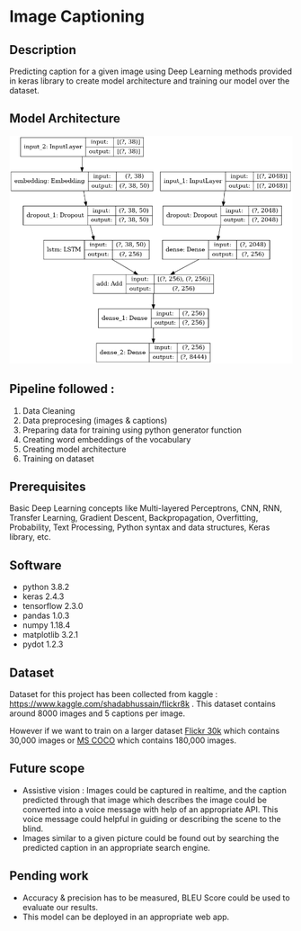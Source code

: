 # Image Captioning

## Description
Predicting caption for a given image using Deep Learning methods provided in keras library to create model architecture and training our model over the dataset.

## Model Architecture

![alt text](https://github.com/Msq-9/image-captioning/blob/master/model/image_caption_model.png?raw=true)

## Pipeline followed :
1. Data Cleaning
2. Data preprocesing (images & captions)
3. Preparing data for training using python generator function
4. Creating word embeddings of the vocabulary
5. Creating model architecture
6. Training on dataset

## Prerequisites
Basic Deep Learning concepts like Multi-layered Perceptrons, CNN, RNN, Transfer Learning, Gradient Descent, Backpropagation, Overfitting, Probability, Text Processing, Python syntax and data structures, Keras library, etc.

## Software
- python 3.8.2
- keras 2.4.3
- tensorflow 2.3.0
- pandas 1.0.3
- numpy 1.18.4
- matplotlib 3.2.1
- pydot 1.2.3

## Dataset
Dataset for this project has been collected from kaggle : https://www.kaggle.com/shadabhussain/flickr8k .
This dataset contains around 8000 images and 5 captions per image.

However if we want to train on a larger dataset [Flickr 30k](https://www.kaggle.com/hsankesara/flickr-image-dataset) which contains 30,000 images or [MS COCO](https://cocodataset.org/) which contains 180,000 images.

## Future scope
- Assistive vision : Images could be captured in realtime, and the caption predicted through that image which describes the image 
could be converted into a voice message with help of an appropriate API. This voice message could helpful in guiding or describing
the scene to the blind.
- Images similar to a given picture could be found out by searching the predicted caption in an appropriate search engine.

## Pending work
- Accuracy & precision has to be measured, BLEU Score could be used to evaluate our results.
- This model can be deployed in an appropriate web app.
